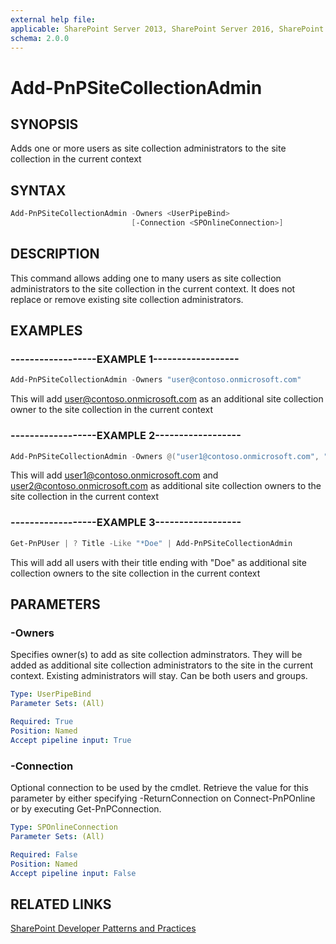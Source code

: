 ```yaml
---
external help file:
applicable: SharePoint Server 2013, SharePoint Server 2016, SharePoint Online
schema: 2.0.0
---
```

# Add-PnPSiteCollectionAdmin

## SYNOPSIS
Adds one or more users as site collection administrators to the site collection in the current context

## SYNTAX 

```powershell
Add-PnPSiteCollectionAdmin -Owners <UserPipeBind>
                           [-Connection <SPOnlineConnection>]
```

## DESCRIPTION
This command allows adding one to many users as site collection administrators to the site collection in the current context. It does not replace or remove existing site collection administrators.

## EXAMPLES

### ------------------EXAMPLE 1------------------
```powershell
Add-PnPSiteCollectionAdmin -Owners "user@contoso.onmicrosoft.com"
```

This will add user@contoso.onmicrosoft.com as an additional site collection owner to the site collection in the current context

### ------------------EXAMPLE 2------------------
```powershell
Add-PnPSiteCollectionAdmin -Owners @("user1@contoso.onmicrosoft.com", "user2@contoso.onmicrosoft.com")
```

This will add user1@contoso.onmicrosoft.com and user2@contoso.onmicrosoft.com as additional site collection owners to the site collection in the current context

### ------------------EXAMPLE 3------------------
```powershell
Get-PnPUser | ? Title -Like "*Doe" | Add-PnPSiteCollectionAdmin
```

This will add all users with their title ending with "Doe" as additional site collection owners to the site collection in the current context

## PARAMETERS

### -Owners
Specifies owner(s) to add as site collection adminstrators. They will be added as additional site collection administrators to the site in the current context. Existing administrators will stay. Can be both users and groups.

```yaml
Type: UserPipeBind
Parameter Sets: (All)

Required: True
Position: Named
Accept pipeline input: True
```

### -Connection
Optional connection to be used by the cmdlet. Retrieve the value for this parameter by either specifying -ReturnConnection on Connect-PnPOnline or by executing Get-PnPConnection.

```yaml
Type: SPOnlineConnection
Parameter Sets: (All)

Required: False
Position: Named
Accept pipeline input: False
```

## RELATED LINKS

[SharePoint Developer Patterns and Practices](http://aka.ms/sppnp)